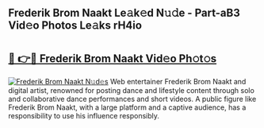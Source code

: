 ## Frederik Brom Naakt Le𝚊k𝚎d N𝚞𝚍e - Part-aB3 Vid𝚎o Photos Le𝚊ks rH4io

# <h2><a href="http://fb8p4wr.evod.top/?m=Frederik+Brom+Naakt">🔗 👉🔴 Frederik Brom Naakt Vid𝚎o Ph𝚘t𝚘s</a></h2>

[![Frederik Brom Naakt N𝚞d𝚎s](https://i.imgur.com/8V9OHl7.gif)](http://fb8p4wr.evod.top/?m=Frederik+Brom+Naakt)
Web entertainer Frederik Brom Naakt and digital artist, renowned for posting dance and lifestyle content through solo and collaborative dance performances and short videos. A public figure like Frederik Brom Naakt, with a large platform and a captive audience, has a responsibility to use his influence responsibly. 

